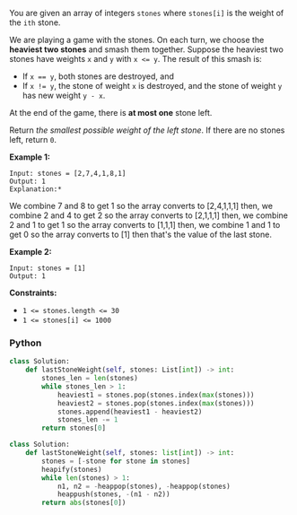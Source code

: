 You are given an array of integers  `stones`  where  `stones[i]`  is the weight of the  `ith`  stone.

We are playing a game with the stones. On each turn, we choose the  **heaviest two stones**  and smash them together. Suppose the heaviest two stones have weights  `x`  and  `y`  with  `x <= y`. The result of this smash is:

-   If  `x == y`, both stones are destroyed, and
-   If  `x != y`, the stone of weight  `x`  is destroyed, and the stone of weight  `y`  has new weight  `y - x`.

At the end of the game, there is  **at most one**  stone left.

Return  _the smallest possible weight of the left stone_. If there are no stones left, return  `0`.

**Example 1:**
```
Input: stones = [2,7,4,1,8,1]
Output: 1
Explanation:*
```
We combine 7 and 8 to get 1 so the array converts to [2,4,1,1,1] then,
we combine 2 and 4 to get 2 so the array converts to [2,1,1,1] then,
we combine 2 and 1 to get 1 so the array converts to [1,1,1] then,
we combine 1 and 1 to get 0 so the array converts to [1] then that's the value of the last stone.

**Example 2:**
```
Input: stones = [1]
Output: 1
```

**Constraints:**

-   `1 <= stones.length <= 30`
-   `1 <= stones[i] <= 1000`


### Python
```python
class Solution:
    def lastStoneWeight(self, stones: List[int]) -> int:
        stones_len = len(stones)
        while stones_len > 1:
            heaviest1 = stones.pop(stones.index(max(stones)))
            heaviest2 = stones.pop(stones.index(max(stones)))
            stones.append(heaviest1 - heaviest2)
            stones_len -= 1
        return stones[0]
```

```python
class Solution:
    def lastStoneWeight(self, stones: list[int]) -> int:
        stones = [-stone for stone in stones]
        heapify(stones)
        while len(stones) > 1:
            n1, n2 = -heappop(stones), -heappop(stones)
            heappush(stones, -(n1 - n2))
        return abs(stones[0])
```